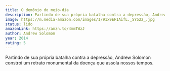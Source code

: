 ```yaml
---
title: O demônio do meio-dia
description: Partindo de sua própria batalha contra a depressão, Andrew Solomon constrói um retrato monumental da doença que assola nossos tempos.
image: https://m.media-amazon.com/images/I/91x9EF1AifL._SY522_.jpg
status: lido
amazonLink: https://amzn.to/4mmTWzJ
author: Andrew Solomon
year: 2014
rating: 5
---
```


Partindo de sua própria batalha contra a depressão, Andrew Solomon constrói um retrato monumental da doença que assola nossos tempos.
